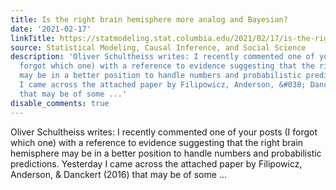 ```yaml
---
title: Is the right brain hemisphere more analog and Bayesian?
date: '2021-02-17'
linkTitle: https://statmodeling.stat.columbia.edu/2021/02/17/is-the-right-brain-hemisphere-more-analog-and-bayesian/
source: Statistical Modeling, Causal Inference, and Social Science
description: 'Oliver Schultheiss writes: I recently commented one of your posts (I
  forgot which one) with a reference to evidence suggesting that the right brain hemisphere
  may be in a better position to handle numbers and probabilistic predictions. Yesterday
  I came across the attached paper by Filipowicz, Anderson, &#038; Danckert (2016)
  that may be of some ...'
disable_comments: true
---
```

Oliver Schultheiss writes: I recently commented one of your posts (I forgot which one) with a reference to evidence suggesting that the right brain hemisphere may be in a better position to handle numbers and probabilistic predictions. Yesterday I came across the attached paper by Filipowicz, Anderson, &#038; Danckert (2016) that may be of some ...